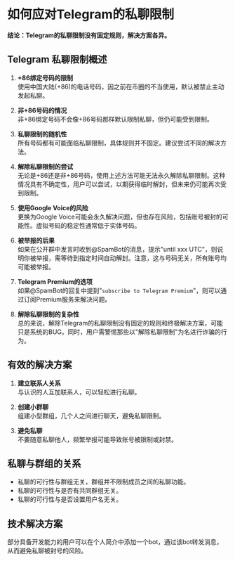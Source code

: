 # **如何应对Telegram的私聊限制**

**结论：Telegram的私聊限制没有固定规则，解决方案各异。**

## **Telegram 私聊限制概述**

1. **+86绑定号码的限制**  
   使用中国大陆(+86)的电话号码，因之前在币圈的不当使用，默认被禁止主动发起私聊。

2. **非+86号码的情况**  
   非+86绑定号码不会像+86号码那样默认限制私聊，但仍可能受到限制。

3. **私聊限制的随机性**  
   所有号码都有可能面临私聊限制，具体规则并不固定。建议尝试不同的解决方法。

4. **解除私聊限制的尝试**  
   无论是+86还是非+86号码，使用上述方法可能无法永久解除私聊限制。这种情况具有不确定性，用户可以尝试，以期获得临时解封，但未来仍可能再次受到限制。

5. **使用Google Voice的风险**  
   更换为Google Voice可能会永久解决问题，但也存在风险，包括账号被封的可能性。虚拟号码的稳定性通常低于实体号码。

6. **被举报的后果**  
   如果在公开群中发言时收到@SpamBot的消息，提示"until xxx UTC"，则说明你被举报，需等待到指定时间自动解封。注意，这与号码无关，所有账号均可能被举报。

7. **Telegram Premium的选项**  
   如果@SpamBot的回复中提到"`subscribe to Telegram Premium`"，则可以通过订阅Premium服务来解决问题。

8. **解除私聊限制的复杂性**  
   总的来说，解除Telegram的私聊限制没有固定的规则和终极解决方案，可能只是系统的BUG。同时，用户需警惕那些以"解除私聊限制"为名进行诈骗的行为。

## **有效的解决方案**

1. **建立联系人关系**  
   与认识的人互加联系人，可以轻松进行私聊。

2. **创建小群聊**  
   组建小型群组，几个人之间进行聊天，避免私聊限制。

3. **避免私聊**  
   不要随意私聊他人，频繁举报可能导致账号被限制或封禁。

## **私聊与群组的关系**

- 私聊的可行性与群组无关，群组并不限制成员之间的私聊功能。
- 私聊的可行性与是否有共同群组无关。
- 私聊的可行性与是否设置用户名无关。

## **技术解决方案**

部分具备开发能力的用户可以在个人简介中添加一个bot，通过该bot转发消息，从而避免私聊被封号的风险。